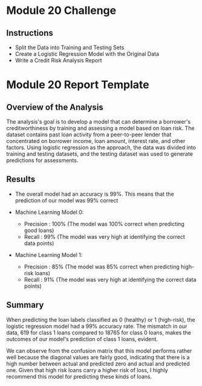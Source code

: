 # Module 20 Challenge
## Instructions
* Split the Data into Training and Testing Sets
* Create a Logistic Regression Model with the Original Data
* Write a Credit Risk Analysis Report


# Module 20 Report Template

## Overview of the Analysis

The analysis's goal is to develop a model that can determine a borrower's creditworthiness by training and assessing a model based on loan risk. The dataset contains past loan activity from a peer-to-peer lender that concentrated on borrower income, loan amount, interest rate, and other factors. Using logistic regression as the approach, the data was divided into training and testing datasets, and the testing dataset was used to generate predictions for assessments.


## Results

* The overall model had an accuracy is 99%. This means that the prediction of our model was 99% correct

* Machine Learning Model 0:
    * Precision : 100% (The model was 100% correct when predicting good loans)
    * Recall : 99% (The model was very high at identifying the correct data points)

* Machine Learning Model 1:
    * Precision : 85% (The model was 85% correct when predicting high-risk loans)
    * Recall : 91% (The model was very high at identifying the correct data points)

## Summary

When predicting the loan labels classified as 0 (healthy) or 1 (high-risk), the logistic regression model had a 99% accuracy rate. The mismatch in our data, 619 for class 1 loans compared to 18765 for class 0 loans, makes the outcomes of our model's prediction of class 1 loans, evident.

We can observe from the confusion matrix that this model performs rather well because the diagonal values are fairly good, indicating that there is a high number between actual and predicted zero and actual and predicted one. Given that high risk loans carry a higher risk of loss, I highly recommend this model for predicting these kinds of loans.
